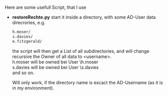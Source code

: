 Here are some usefull Script, that I use

- **restoreRechte.py**
  start it inside a directory, with some AD-User data direcrories, e.g.
  ```bash
  h.moser/
  s.davies/
  e.fitzgerald/
  ```
  the script will then get a List of all subdirectories, and will change recursive the Owner
  of all data to **<DOMAIN>**\<username>.  
  h.moser will be owned bei User <DOMAIN>\h.moser  
  s.davies will be owned bei User <DOMAIN>\s.davies  
  and so on.

  Will only work, if the directory name is excact the AD-Username (as it is in my environment).

